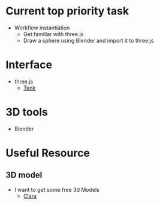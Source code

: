 # Current top priority task
- Workflow instantiation
  - Get familiar with three.js
  - Draw a sphere using Blender and import it to three.js

# Interface 
- three.js
  - [Tank](https://codepen.io/pen/?&editable=true&editors=101=https%3A%2F%2Fthreejsfundamentals.org%2F)



# 3D tools
- Blender

# Useful Resource
## 3D model
- I want to get some free 3d Models
  - [Clara](https://clara.io/)